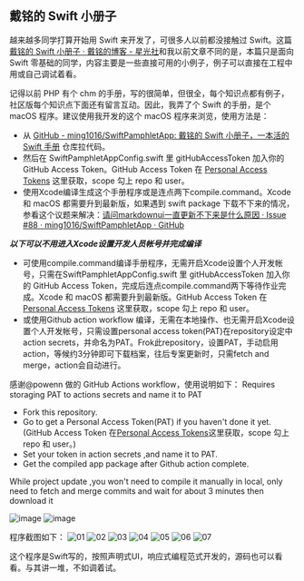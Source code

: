 ## 戴铭的 Swift 小册子

越来越多同学打算开始用 Swift 来开发了，可很多人以前都没接触过 Swift。这篇[戴铭的 Swift 小册子 · 戴铭的博客 - 星光社](https://ming1016.github.io/2021/11/23/daiming-swift-pamphlet/)和我以前文章不同的是，本篇只是面向 Swift 零基础的同学，内容主要是一些直接可用的小例子，例子可以直接在工程中用或自己调试着看。

记得以前 PHP 有个 chm 的手册，写的很简单，但很全，每个知识点都有例子，社区版每个知识点下面还有留言互动。因此，我弄了个 Swift 的手册，是个 macOS 程序。建议使用我开发的这个 macOS 程序来浏览，使用方法是：
* 从  [GitHub - ming1016/SwiftPamphletApp: 戴铭的 Swift 小册子，一本活的 Swift 手册](https://github.com/ming1016/SwiftPamphletApp)  仓库拉代码。
* 然后在 SwiftPamphletAppConfig.swift 里 gitHubAccessToken 加入你的 GitHub Access Token。GitHub Access Token 在  [Personal Access Tokens](https://github.com/settings/tokens)  这里获取，scope 勾上 repo 和 user。
* 使用Xcode编译生成这个手册程序或是连点两下compile.command。Xcode 和 macOS 都需要升到最新版，如果遇到 swift package 下载不下来的情况，参看这个议题来解决：[请问markdownui一直更新不下来是什么原因 · Issue #88 · ming1016/SwiftPamphletApp · GitHub](https://github.com/ming1016/SwiftPamphletApp/issues/88)

***以下可以不用进入Xcode设置开发人员帐号并完成编译***
* 可使用compile.command编译手册程序，无需开启Xcode设置个人开发帐号，只需在SwiftPamphletAppConfig.swift 里 gitHubAccessToken 加入你的 GitHub Access Token，完成后连点compile.command两下等待作业完成。Xcode 和 macOS 都需要升到最新版。GitHub Access Token 在  [Personal Access Tokens](https://github.com/settings/tokens)  这里获取，scope 勾上 repo 和 user。
* 或使用Github action workflow 编译，无需在本地操作、也无需开启Xcode设置个人开发帐号，只需设置personal access token(PAT)在repository设定中action secrets，并命名为PAT。Frok此repository，设置PAT，手动启用action，等候约3分钟即可下载档案，往后专案更新时，只需fetch and merge，action会自动进行。

感谢@powenn 做的 GitHub Actions workflow，使用说明如下：
Requires storaging PAT to actions secrets and name it to PAT

- Fork this repository.
- Go to get a Personal Access Token(PAT) if you haven't done it yet.(GitHub Access Token 在[Personal Access Tokens](https://github.com/settings/tokens)这里获取，scope 勾上 repo 和 user。)
- Set your token in action secrets ,and name it to PAT.
- Get the compiled app package after Github action complete.

While project update ,you won't need to compile it manually in local, only need to fetch and merge commits and wait for about 3 minutes then download it

![image](https://user-images.githubusercontent.com/251980/146639561-8d33bba6-8a84-44b7-b660-1d7a5fffa37a.png)
![image](https://user-images.githubusercontent.com/251980/146639573-e556961f-2c4b-4838-83f2-8bf4665b7d9a.png)


程序截图如下：
![01](https://user-images.githubusercontent.com/251980/142998258-0f44f4fe-e113-4428-b381-be7e4eb5a899.png)
![02](https://user-images.githubusercontent.com/251980/142998276-70f12cd3-46e5-46f0-b5e1-185ec9b0beee.png)
![03](https://user-images.githubusercontent.com/251980/142998296-e6091abe-8639-47f4-acda-f0c20fa20b5e.png)
![04](https://user-images.githubusercontent.com/251980/142998321-37f5d2e7-3377-4b6b-b412-1ac0ae914b56.png)
![05](https://user-images.githubusercontent.com/251980/142998327-c208631c-5d04-433c-b29f-35454864ceed.png)
![06](https://user-images.githubusercontent.com/251980/142998328-4bdea487-4672-4cd9-a3c7-14b93ef947ee.png)
![07](https://user-images.githubusercontent.com/251980/142998333-891f4aeb-6dea-4be1-850d-ddc2bcc5c956.png)


这个程序是Swift写的，按照声明式UI，响应式编程范式开发的，源码也可以看看。与其讲一堆，不如调着试。
